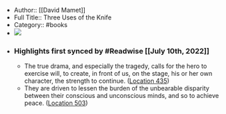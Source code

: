 - Author:: [[David Mamet]]
- Full Title:: Three Uses of the Knife
- Category:: #books
- ![](https://images-na.ssl-images-amazon.com/images/I/41cHiURODrL._SL200_.jpg)
- ### Highlights first synced by #Readwise [[July 10th, 2022]]
    - The true drama, and especially the tragedy, calls for the hero to exercise will, to create, in front of us, on the stage, his or her own character, the strength to continue. ([Location 435](https://readwise.io/to_kindle?action=open&asin=B00E2RZHIW&location=435))
    - They are driven to lessen the burden of the unbearable disparity between their conscious and unconscious minds, and so to achieve peace. ([Location 503](https://readwise.io/to_kindle?action=open&asin=B00E2RZHIW&location=503))
